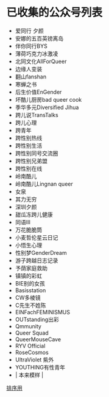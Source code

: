 # 已收集的公众号列表

- 爱同行 夕颜
- 安娜的五百英镑离岛
- 伴你同行BYS
- 薄荷巧克力冰激凌
- 北同文化AllForQueer
- 边缘人变装
- 翻山fanshan
- 寒蝉之书
- 后生价值EnGender
- 坏酷儿厨房bad queer cook
- 季华多元Diversified Jihua
- 跨儿说TransTalks
- 跨儿心理
- 跨青年
- 跨性别热线
- 跨性别生活
- 跨性别同号交流圈
- 跨性别兄弟盟
- 跨性别在线
- 岭南酷儿
- 岭南酷儿Lingnan queer
- 女泉
- 其力无穷
- 深圳夕颜
- 甜瓜冻跨儿健康
- 同语III
- 万花脆脆筒
- 小麦哲伦星云日记
- 小悟生心理
- 性别梦GenderDream
- 游子跨越日志记录
- 予荫家庭救助
- 镇镇的彩虹
- BIE别的女孩
- Basisstation
- CW多棱镜
- C先生不姓陈
- EINFachFEMINISMUS
- OUTstanding出彩
- Qmmunity
- Queer Squad
- QueerMouseCave
- RYV Official
- RoseCosmos
- UltraViolet 紫外
- YOUTHING有性青年
- | 本来模样 |

[排序用](http://life.chacuo.net/converttextsort)
